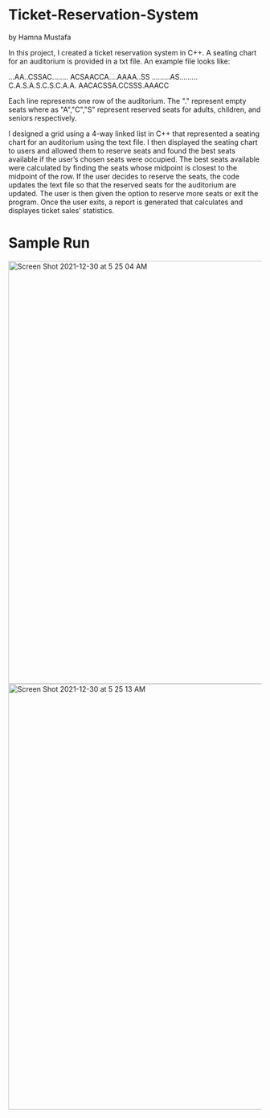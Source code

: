 # Ticket-Reservation-System
by Hamna Mustafa

In this project, I created a ticket reservation system in C++. A seating chart for an auditorium is provided in a txt file. An example file looks like:

...AA..CSSAC........
ACSAACCA....AAAA..SS
.........AS.........
C.A.S.A.S.C.S.C.A.A.
AACACSSA.CCSSS.AAACC

Each line represents one row of the auditorium. The "." represent empty seats where as "A","C","S" represent reserved seats for adults, children, and seniors respectively. 

I designed a grid using a 4-way linked list in C++ that represented a seating chart for an auditorium using the text file.
I then displayed the seating chart to users and allowed them to reserve seats and found the best seats available if the user’s chosen seats were occupied. The best seats available were calculated by finding the seats whose midpoint is closest to the midpoint of the row. 
If the user decides to reserve the seats, the code updates the text file so that the reserved seats for the auditorium are updated. The user is then given the option to reserve more seats or exit the program. 
Once the user exits, a report is generated that calculates and displayes ticket sales’ statistics.

# Sample Run
<img width="841" alt="Screen Shot 2021-12-30 at 5 25 04 AM" src="https://user-images.githubusercontent.com/42907026/147747735-fbb83c9e-dd07-49bc-9e7d-faf267ca710c.png">

<img width="847" alt="Screen Shot 2021-12-30 at 5 25 13 AM" src="https://user-images.githubusercontent.com/42907026/147747754-e26aaa15-56ce-418c-8de7-06b6f6f31aea.png">

